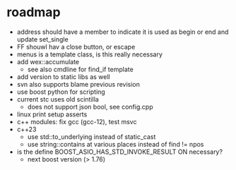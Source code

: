 # roadmap
- address should have a member to indicate it is used as begin or end
  and update set_single
- FF shouwl hav a close button, or escape
- menus is a template class, is this really necessary
- add wex::accumulate
  - see also cmdline for find_if template
- add version to static libs as well
- svn also supports blame previous revision
- use boost python for scripting
- current stc uses old scintilla
  - does not support json bool, see config.cpp
- linux print setup asserts
- c++ modules: fix gcc (gcc-12), test msvc
- c++23 
  - use std::to_underlying instead of static_cast
  - use string::contains at various places instead of find != npos
- is the define BOOST_ASIO_HAS_STD_INVOKE_RESULT ON necessary?
  - next boost version (> 1.76)
